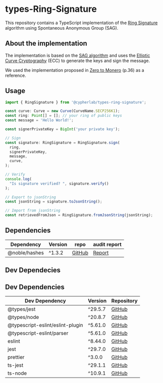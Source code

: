 # types-Ring-Signature

This repository contains a TypeScript implementation of the [Ring Signature](https://en.wikipedia.org/wiki/Ring_signature) algorithm using Spontaneous Anonymous Group (SAG).

## About the implementation

The implementation is based on the [SAG algorithm](https://eprint.iacr.org/2004/027.pdf) and uses the [Elliptic Curve Cryptography](https://en.wikipedia.org/wiki/Elliptic-curve_cryptography) (ECC) to generate the keys and sign the message.

We used the implementation proposed in [Zero to Monero](https://www.getmonero.org/library/Zero-to-Monero-2-0-0.pdf) (p.36) as a reference.


## Usage

```typescript
import { RingSignature } from '@cypherlab/types-ring-signature';

const curve: Curve = new Curve(CurveName.SECP256K1);
const ring: Point[] = []; // your ring of public keys
const message = 'Hello World!';

const signerPrivateKey = BigInt('your private key');

// Sign
const signature: RingSignature = RingSignature.sign(
  ring,
  signerPrivateKey,
  message,
  curve,
);

// Verify
console.log(
  "Is signature verified? ", signature.verify()
);

// Export to jsonString
const jsonString = signature.toJsonString();

// Import from jsonString
const retrievedFromJson = RingSignature.fromJsonString(jsonString);
```

## Dependencies

| Dependency        | Version | repo                                    |audit report                                     |
|-------------------|---------|-----------------------------------------|-------------------------------------------------|
| @noble/hashes     | ^1.3.2  |[GitHub](https://github.com/paulmillr/noble-hashes)|[Report](https://cure53.de/pentest-report_hashing-libs.pdf)|

## Dev Dependecies

## Dev Dependencies

| Dev Dependency                      | Version  | Repository                                                                          |
|-------------------------------------|----------|-------------------------------------------------------------------------------------|
| @types/jest                         | ^29.5.7  | [GitHub](https://github.com/DefinitelyTyped/DefinitelyTyped/tree/master/types/jest) |
| @types/node                         | ^20.8.7  | [GitHub](https://github.com/DefinitelyTyped/DefinitelyTyped/tree/master/types/node) |
| @typescript-eslint/eslint-plugin    | ^5.61.0  | [GitHub](https://github.com/typescript-eslint/typescript-eslint)                   |
| @typescript-eslint/parser           | ^5.61.0  | [GitHub](https://github.com/typescript-eslint/typescript-eslint)                   |
| eslint                              | ^8.44.0  | [GitHub](https://github.com/eslint/eslint)                                         |
| jest                                | ^29.7.0  | [GitHub](https://github.com/facebook/jest)                                         |
| prettier                            | ^3.0.0   | [GitHub](https://github.com/prettier/prettier)                                     |
| ts-jest                             | ^29.1.1  | [GitHub](https://github.com/kulshekhar/ts-jest)                                    |
| ts-node                             | ^10.9.1  | [GitHub](https://github.com/TypeStrong/ts-node)                                    |